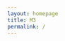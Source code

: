 ```yaml
---
layout: homepage
title: M3
permalink: /
---
```

<!-- Type your notification here - the notification bar will not appear if this is empty. For other changes, refer to _data/homepage.yml to edit the homepage -->

